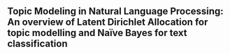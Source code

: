 ## Topic Modeling in Natural Language Processing: An overview of Latent Dirichlet Allocation for topic modelling and Naïve Bayes for text classification
